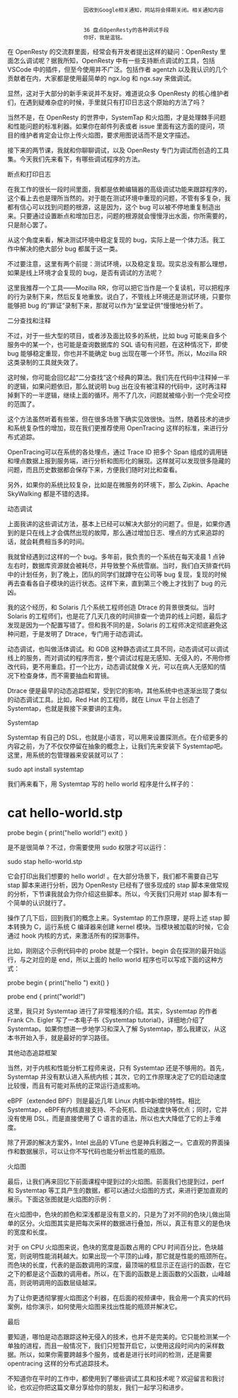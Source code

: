 
                            
                            因收到Google相关通知，网站将会择期关闭。相关通知内容
                            
                            
                            36 盘点OpenResty的各种调试手段
                            你好，我是温铭。

在 OpenResty 的交流群里面，经常会有开发者提出这样的疑问：OpenResty 里面怎么调试呢？据我所知，OpenResty 中有一些支持断点调试的工具，包括 VSCode 中的插件，但至今使用并不广泛。包括作者 agentzh 以及我认识的几个贡献者在内，大家都是使用最简单的 ngx.log 和 ngx.say 来做调试。

显然，这对于大部分的新手来说并不友好。难道说众多 OpenResty 的核心维护者们，在遇到疑难杂症的时候，手里就只有打印日志这个原始的方法了吗？

当然不是，在 OpenResty 的世界中，SystemTap 和火焰图，才是处理棘手问题和性能问题的标准利器。如果你在邮件列表或者 issue 里面有这方面的提问，项目的维护者肯定会让你上传火焰图，要求用图说话而不是文字描述。

接下来的两节课，我就和你聊聊调试，以及 OpenResty 专门为调试而创造的工具集。今天我们先来看下，有哪些调试程序的方法。

断点和打印日志

在我工作的很长一段时间里面，我都是依赖编辑器的高级调试功能来跟踪程序的，这个看上去也是理所当然的。对于能在测试环境中重现的问题，不管有多复杂，我都有信心可以找到问题的根源，这是因为，这个 bug 可以被不停地重复制造出来。只要通过设置断点和增加日志，问题的根源就会慢慢浮出水面，你所需要的，只是耐心罢了。

从这个角度来看，解决测试环境中稳定复现的 bug，实际上是一个体力活。我工作中解决的绝大部分 bug 都属于这一类。

不过要注意，这里有两个前提：测试环境，以及稳定复现。现实总没有那么理想，如果是线上环境才会复现的 bug，是否有调试的方法呢？

这里我推荐一个工具——Mozilla RR，你可以把它当作是一个复读机，可以把程序的行为录制下来，然后反复地重放。说白了，不管线上环境还是测试环境，只要你能够把 bug 的“罪证”录制下来，那就可以作为“呈堂证供”慢慢地分析了。

二分查找和注释

不过，对于一些大型的项目，或者涉及面比较多的系统，比如 bug 可能来自多个服务中的某一个，也可能是查询数据库的 SQL 语句有问题，在这种情况下，即使 bug 能够稳定重现，你也并不能确定 bug 出现在哪一个环节。所以，Mozilla RR 这类录制的工具就失效了。

这时候，你可能会回忆起“二分查找”这个经典的算法。我们先在代码中注释掉一半的逻辑，如果问题依旧，那么就说明 bug 出在没有被注释的代码中，这时再注释掉剩下的一半逻辑，继续上面的循环。用不了几次，问题就被缩小到一个完全可控的范围了。

这个方法虽然听着有些笨，但在很多场景下确实见效很快。当然，随着技术的进步和系统复杂性的增加，现在我们更推荐使用 OpenTracing 这样的标准，来进行分布式追踪。

OpenTracing可以在系统的各处埋点，通过 Trace ID 把多个 Span 组成的调用链和埋点数据上报到服务端，进行分析和图形化的展现。这样就可以发现很多隐藏的问题，而且历史数据都会保存下来，方便我们随时对比和查看。

另外，如果你的系统比较复杂，比如是在微服务的环境下，那么 Zipkin、Apache SkyWalking 都是不错的选择。

动态调试

上面我讲的这些调试方法，基本上已经可以解决大部分的问题了。但是，如果你遇到的是只在线上才会偶然出现的故障，那么通过增加日志、埋点的方式来追踪的话，就会耗费相当多的时间。

我就曾经遇到过这样的一个 bug。多年前，我负责的一个系统在每天凌晨 1 点钟左右时，数据库资源就会被耗尽，并导致整个系统雪崩。当时，我们白天排查代码中的计划任务，到了晚上，团队的同学们就蹲守在公司等 bug 复现，复现的时候再去查看各自子模块的运行状态。这样下来，直到第三个晚上才找到了 bug 的元凶。

我的这个经历，和 Solaris 几个系统工程师创造 Dtrace 的背景很类似。当时 Solaris 的工程师们，也是花了几天几夜的时间排查一个诡异的线上问题，最后才发现是因为一个配置写错了。但和我不同的是，Solaris 的工程师决定彻底避免这种问题，于是发明了 Dtrace，专门用于动态调试。

动态调试，也叫做活体调试。和 GDB 这种静态调试工具不同，动态调试可以调试线上的服务，而对调试的程序而言，整个调试过程是无感知、无侵入的，不用你修改代码，更不用重启。打一个比方，动态调试就像 X 光，可以在病人无感知的情况下检查身体，而不需要抽血和胃镜。

Dtrace 便是最早的动态追踪框架，受到它的影响，其他系统中也逐渐出现了类似的动态调试工具。比如，Red Hat 的工程师，就在 Linux 平台上创造了 Systemtap，也就是我接下来要讲的主角。

Systemtap

Systemtap 有自己的 DSL，也就是小语言，可以用来设置探测点。在介绍更多的内容之前，为了不仅仅停留在抽象的概念上，让我们先来安装下 Systemtap吧。这里，用系统的包管理器来安装就可以了：

sudo apt install systemtap


我们再来看下，用 Systemtap 写的 hello world 程序是什么样子的：

# cat hello-world.stp
probe begin
{
  print("hello world!")
  exit()
}


是不是很简单？不过，你需要使用 sudo 权限才可以运行：

sudo stap hello-world.stp


它会打印出我们想要的 hello world! 。在大部分场景下，我们都不需要自己写 stap 脚本来进行分析，因为 OpenResty 已经有了很多现成的 stap 脚本来做常规的分析，下节课我就会为你介绍这些脚本。所以，今天我们只用对 stap 脚本有一个简单的认识就行了。

操作了几下后，回到我们的概念上来。Systemtap 的工作原理，是将上述 stap 脚本转换为 C，运行系统 C 编译器来创建 kernel 模块。当模块被加载的时候，它会通过 hook 内核的方式，来激活所有的探测事件。

比如，刚刚这个示例代码中的 probe 就是一个探针。begin 会在探测的最开始运行，与之对应的是 end，所以上面的 hello world 程序也可以写成下面的这种方式：

probe begin
{
  print("hello ")
  exit()
}

probe end
{
print("world!") 


这里，我只对 Systemtap 进行了非常粗浅的介绍。其实，Systemtap 的作者 Frank Ch. Eigler 写了一本电子书《Systemtap tutorial》，详细地介绍了Systemtap。如果你想进一步地学习和深入了解 Systemtap，那么我建议，从这本书开始入手，就是最好的学习路径。

其他动态追踪框架

当然，对于内核和性能分析工程师来说，只有 Systemtap 还是不够用的。首先， Systemtap 并没有默认进入系统内核；其次，它的工作原理决定了它的启动速度比较慢，而且有可能对系统的正常运行造成影响。

eBPF（extended BPF）则是最近几年 Linux 内核中新增的特性。相比 Systemtap，eBPF有内核直接支持、不会死机、启动速度快等优点；同时，它并没有使用 DSL，而是直接使用了 C 语言的语法，所以也大大降低了它的上手难度。

除了开源的解决方案外，Intel 出品的 VTune 也是神兵利器之一。它直观的界面操作和数据展示，可以让你不写代码也能分析出性能的瓶颈。

火焰图

最后，让我们再来回忆下前面课程中提到过的火焰图。前面我们也提到过，perf 和 Systemtap 等工具产生的数据，都可以通过火焰图的方式，来进行更加直观的展示。下面这张图就是火焰图的示例：



在火焰图中，色块的颜色和深浅都是没有意义的，只是为了对不同的色块儿做出简单的区分。火焰图其实是把每次采样的数据进行叠加，所以，真正有意义的是色块的宽度和长度。

对于 on CPU 火焰图来说，色块的宽度是函数占用的 CPU 时间百分比，色块越宽，则说明性能消耗越大。如果出现一个平顶的山峰，那它就是性能的瓶颈所在。而色块的长度，代表的是函数调用的深度，最顶端的框显示正在运行的函数，在它之下的都是这个函数的调用者。所以，在下面的函数是上面函数的父函数，山峰越高，则说明调用的函数层级越深。

为了让你更透彻掌握火焰图这个利器，在后面的视频课中，我会用一个真实的代码案例，给你演示，如何使用火焰图来找出性能的瓶颈并解决它。

最后

要知道，哪怕是动态跟踪这种无侵入的技术，也并不是完美的。它只能检测某一个单独的进程，而且一般情况下，我们只短暂开启它，以使用这段时间内的采样数据。所以，如果你需要跨越多个服务，或者是进行长时间的检测，还是需要 opentracing 这样的分布式追踪技术。

不知道你在平时的工作中，都使用到了哪些调试工具和技术呢？欢迎留言和我讨论，也欢迎你把这篇文章分享给你的朋友，我们一起学习和进步。

                        
                        
                            